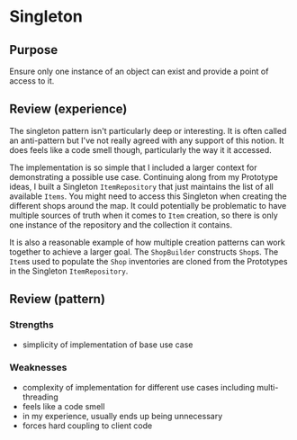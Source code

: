 ﻿# Singleton

## Purpose

Ensure only one instance of an object can exist and provide a point of access to it.

## Review (experience)

The singleton pattern isn't particularly deep or interesting.
It is often called an anti-pattern but I've not really agreed with any support of this notion.
It does feels like a code smell though, particularly the way it it accessed.

The implementation is so simple that I included a larger context for demonstrating a possible use case.
Continuing along from my Prototype ideas, I built a Singleton `ItemRepository` that just maintains the list of all available `Items`.
You might need to access this Singleton when creating the different shops around the map.
It could potentially be problematic to have multiple sources of truth when it comes to `Item` creation, so there is only one instance of the repository and the collection it contains.

It is also a reasonable example of how multiple creation patterns can work together to achieve a larger goal.
The `ShopBuilder` constructs `Shop`s.
The `Item`s used to populate the `Shop` inventories are cloned from the Prototypes in the Singleton `ItemRepository`.

## Review (pattern)

### Strengths

* simplicity of implementation of base use case

### Weaknesses

* complexity of implementation for different use cases including multi-threading
* feels like a code smell
* in my experience, usually ends up being unnecessary
* forces hard coupling to client code
